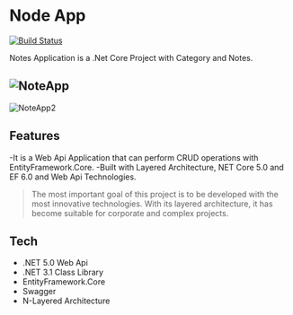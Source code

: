 # Node App

[![Build Status](https://travis-ci.org/joemccann/dillinger.svg?branch=master)](https://travis-ci.org/joemccann/dillinger)

Notes Application is a .Net Core Project with Category and Notes.

![NoteApp](https://user-images.githubusercontent.com/34594057/138416750-92b1a576-0c0a-4eed-a8ce-739f9899d56c.png)
-----
![NoteApp2](https://user-images.githubusercontent.com/34594057/138417136-c9fcd513-4228-4b37-9329-3792cc653d3d.png)

## Features
-It is a Web Api Application that can perform CRUD operations with EntityFramework.Core.
-Built with Layered Architecture, NET Core 5.0 and EF 6.0 and Web Api Technologies.


> The most important goal of this project is to be developed with the most innovative technologies. With its layered architecture, it has become suitable for corporate and complex projects.

## Tech

- .NET 5.0 Web Api
- .NET 3.1 Class Library
- EntityFramework.Core
- Swagger
- N-Layered Architecture
